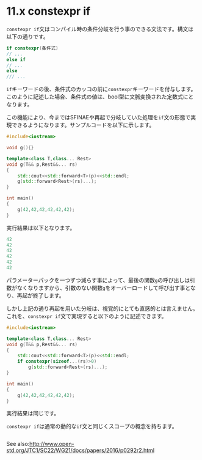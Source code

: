 # 11.x constexpr if

`constexpr if`文はコンパイル時の条件分岐を行う事のできる文法です。構文は以下の通りです。
```cpp
if constexpr(条件式)
// ...
else if 
// ...
else
/// ...
```
`if`キーワードの後、条件式のカッコの前に`constexpr`キーワードを付与します。このように記述した場合、条件式の値は、bool型に文脈変換された定数式にとなります。

この機能により、今まではSFINAEや再起で分岐していた処理を`if`文の形態で実現できるようになります。サンプルコードを以下に示します。
```cpp
#include<iostream>

void g(){}

template<class T,class... Rest>
void g(T&& p,Rest&&... rs)
{
	std::cout<<std::forward<T>(p)<<std::endl;
	g(std::forward<Rest>(rs)...);
}

int main()
{
	g(42,42,42,42,42,42);
}
```
実行結果は以下となります。
```cpp
42
42
42
42
42
42
```
パラメーターパックを一つずつ減らす事によって、最後の関数`g`の呼び出しは引数がなくなりますから、引数のない関数`g`をオーバーロードして呼び出す事となり、再起が終了します。

しかし上記の通り再起を用いた分岐は、視覚的にとても直感的とは言えません。これを、`constexpr if`文で実現すると以下のように記述できます。
```cpp
#include<iostream>

template<class T,class... Rest>
void g(T&& p,Rest&&... rs)
{
	std::cout<<std::forward<T>(p)<<std::endl;
	if constexpr(sizeof...(rs)>0)
		g(std::forward<Rest>(rs)...);
}

int main()
{
	g(42,42,42,42,42,42);
}
```
実行結果は同じです。

`constexpr if`は通常の動的な`if`文と同じくスコープの概念を持ちます。
```cpp

```

See also:http://www.open-std.org/JTC1/SC22/WG21/docs/papers/2016/p0292r2.html